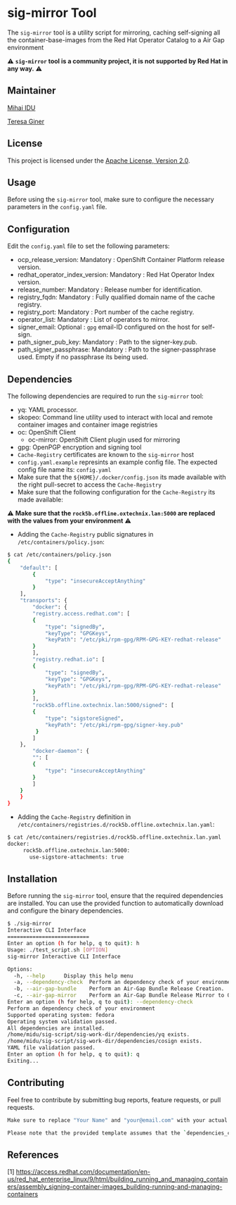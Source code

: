 # sig-mirror Tool

The `sig-mirror` tool is a utility script for mirroring, caching self-signing all the container-base-images from the Red Hat Operator Catalog to a Air Gap environment



:warning: **`sig-mirror` tool is a community project, it is not supported by Red Hat in any way.** :warning:


## Maintainer

[Mihai IDU](mailto:midu@redhat.com)

[Teresa Giner](mailto:tginer@redhat.com)

## License

This project is licensed under the [Apache License, Version 2.0](http://www.apache.org/licenses/LICENSE-2.0).

## Usage

Before using the `sig-mirror` tool, make sure to configure the necessary parameters in the `config.yaml` file.

## Configuration

Edit the `config.yaml` file to set the following parameters:

- ocp_release_version: Mandatory : OpenShift Container Platform release version.
- redhat_operator_index_version: Mandatory : Red Hat Operator Index version.
- release_number: Mandatory : Release number for identification.
- registry_fqdn: Mandatory : Fully qualified domain name of the cache registry.
- registry_port: Mandatory : Port number of the cache registry.
- operator_list: Mandatory : List of operators to mirror.
- signer_email: Optional : `gpg` email-ID configured on the host for self-sign.
- path_signer_pub_key: Mandatory : Path to the signer-key.pub.
- path_signer_passphrase: Mandatory : Path to the signer-passphrase used. Empty if no passphrase its being used.

## Dependencies

The following dependencies are required to run the `sig-mirror` tool:

- yq: YAML processor.
- skopeo: Command line utility used to interact with local and remote container images and container image registries
- oc: OpenShift Client
    - oc-mirror: OpenShift Client plugin used for mirroring 
- gpg: OpenPGP encryption and signing tool
- `Cache-Registry` certificates are known to the `sig-mirror` host
- `config.yaml.example` represints an example config file. The expected config file name its: `config.yaml`
- Make sure that the `${HOME}/.docker/config.json` its made available with the right pull-secret to access the `Cache-Registry`
- Make sure that the following configuration for the `Cache-Registry` its made available:

:warning: **Make sure that the `rock5b.offline.oxtechnix.lan:5000` are replaced with the values from your environment** :warning:

   - Adding the `Cache-Registry` public signatures in `/etc/containers/policy.json`:

```bash
$ cat /etc/containers/policy.json
{
    "default": [
        {
            "type": "insecureAcceptAnything"
        }
    ],
    "transports": {
        "docker": {
	    "registry.access.redhat.com": [
		{
		    "type": "signedBy",
		    "keyType": "GPGKeys",
		    "keyPath": "/etc/pki/rpm-gpg/RPM-GPG-KEY-redhat-release"
		}
	    ],
	    "registry.redhat.io": [
		{
		    "type": "signedBy",
		    "keyType": "GPGKeys",
		    "keyPath": "/etc/pki/rpm-gpg/RPM-GPG-KEY-redhat-release"
		}
	    ],
	    "rock5b.offline.oxtechnix.lan:5000/signed": [
		{
		    "type": "sigstoreSigned",
		    "keyPath": "/etc/pki/rpm-gpg/signer-key.pub"
		 }
        ]
	},
        "docker-daemon": {
	    "": [
		{
		    "type": "insecureAcceptAnything"
		}
	    ]
	}
    }
}
```

   - Adding the `Cache-Registry` definition in `/etc/containers/registries.d/rock5b.offline.oxtechnix.lan.yaml`:

```bash
$ cat /etc/containers/registries.d/rock5b.offline.oxtechnix.lan.yaml 
docker:
     rock5b.offline.oxtechnix.lan:5000:
       use-sigstore-attachments: true

```

## Installation

Before running the `sig-mirror` tool, ensure that the required dependencies are installed. You can use the provided function to automatically download and configure the binary dependencies.

```bash
$ ./sig-mirror
Interactive CLI Interface
==========================
Enter an option (h for help, q to quit): h
Usage: ./test_script.sh [OPTION]
sig-mirror Interactive CLI Interface

Options:
  -h, --help      Display this help menu
  -a, --dependency-check  Perform an dependency check of your environment. Make sure that binary dependencies are made available.
  -b, --air-gap-bundle    Perform an Air-Gap Bundle Release Creation.
  -c, --air-gap-mirror    Perform an Air-Gap Bundle Release Mirror to Offline Registry.TBD
Enter an option (h for help, q to quit): --dependency-check
Perform an dependency check of your environment
Supported operating system: fedora
Operating system validation passed.
All dependencies are installed.
/home/midu/sig-script/sig-work-dir/dependencies/yq exists.
/home/midu/sig-script/sig-work-dir/dependencies/cosign exists.
YAML file validation passed.
Enter an option (h for help, q to quit): q
Exiting...
```

## Contributing

Feel free to contribute by submitting bug reports, feature requests, or pull requests.

```bash
Make sure to replace "Your Name" and "your@email.com" with your actual name and email address. Additionally, update the "Usage," "Configuration," and "Mirroring" sections based on the specific instructions for your tool.

Please note that the provided template assumes that the `dependencies_checker` and `mirroring_to_cache_registry` functions are part of the script and that the `yq` dependency is necessary. Adjust the README accordingly if there are additional or different dependencies.
```
## References

[1] https://access.redhat.com/documentation/en-us/red_hat_enterprise_linux/9/html/building_running_and_managing_containers/assembly_signing-container-images_building-running-and-managing-containers